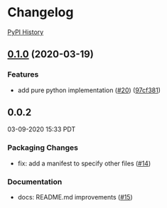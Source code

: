 # Changelog

[PyPI History][1]

[1]: https://pypi.org/project/google-crc32c/#history

## [0.1.0](https://www.github.com/googleapis/python-crc32c/compare/v0.0.2...v0.1.0) (2020-03-19)


### Features

* add pure python implementation ([#20](https://www.github.com/googleapis/python-crc32c/issues/20)) ([97cf381](https://www.github.com/googleapis/python-crc32c/commit/97cf3819035486628b2dcc2ad03e3b427fbf8046))

## 0.0.2

03-09-2020 15:33 PDT


### Packaging Changes
- fix: add a manifest to specify other files ([#14](https://github.com/googleapis/python-crc32c/pull/14))

### Documentation
- docs: README.md improvements ([#15](https://github.com/googleapis/python-crc32c/pull/15))
